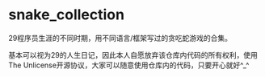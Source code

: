 # snake_collection
29程序员生涯的不同时期，用不同语言/框架写过的贪吃蛇游戏的合集。

基本可以视为29的人生日记，因此本人自愿放弃该仓库内代码的所有权利，使用The Unlicense开源协议，大家可以随意使用仓库内的代码，只要开心就好^_^
